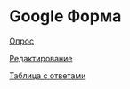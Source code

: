 # Google Форма 
[Опрос](https://goo.gl/forms/21VAmAydTNRESnRy2)

[Редактирование](https://docs.google.com/forms/d/1yFIbT_ar-GT8DrzJS754pD0qfDh57V8sCpwEQ9AraXI/edit?usp=sharing)

[Таблица с ответами](https://docs.google.com/spreadsheets/d/1s0AYDeUVT9pKqrKt-NiJmjriK1SoNbgxj5abuYO-Ab4/edit?usp=sharing)
